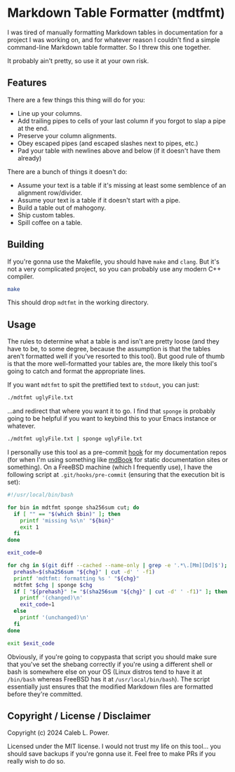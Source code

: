 # Markdown Table Formatter (mdtfmt)

I was tired of manually formatting Markdown tables in documentation for a project
I was working on, and for whatever reason I couldn't find a simple command-line
Markdown table formatter. So I threw this one together.

It probably ain't pretty, so use it at your own risk.

## Features

There are a few things this thing will do for you:

- Line up your columns.
- Add trailing pipes to cells of your last column if you forgot to slap a pipe at the end.
- Preserve your column alignments.
- Obey escaped pipes (and escaped slashes next to pipes, etc.)
- Pad your table with newlines above and below (if it doesn't have them already)

There are a bunch of things it doesn't do:
- Assume your text is a table if it's missing at least some semblence of an
  alignment row/divider.
- Assume your text is a table if it doesn't start with a pipe.
- Build a table out of mahogony.
- Ship custom tables.
- Spill coffee on a table.

## Building

If you're gonna use the Makefile, you should have `make` and `clang`. But it's
not a very complicated project, so you can probably use any modern C++ compiler.

```bash
make
```

This should drop `mdtfmt` in the working directory.

## Usage

The rules to determine what a table is and isn't are pretty loose (and they have
to be, to some degree, because the assumption is that the tables aren't formatted
well if you've resorted to this tool). But good rule of thumb is that the more
well-formatted your tables are, the more likely this tool's going to catch and
format the appropriate lines.

If you want `mdtfmt` to spit the prettified text to `stdout`, you can just:

```bash
./mdtfmt uglyFile.txt
```

...and redirect that where you want it to go. I find that `sponge` is probably
going to be helpful if you want to keybind this to your Emacs instance or whatever.

```bash
./mdtfmt uglyFile.txt | sponge uglyFile.txt
```

I personally use this tool as a pre-commit
[hook](https://www.atlassian.com/git/tutorials/git-hooks) for my documentation
repos (for when I'm using something like [mdBook](https://rust-lang.github.io/mdBook)
for static documentation sites or something). On a FreeBSD machine (which I
frequently use), I have the following script at `.git/hooks/pre-commit` (ensuring
that the execution bit is set):

```bash
#!/usr/local/bin/bash

for bin in mdtfmt sponge sha256sum cut; do
  if [ "" == "$(which $bin)" ]; then
    printf 'missing %s\n' "${bin}"
    exit 1
  fi
done

exit_code=0

for chg in $(git diff --cached --name-only | grep -e '.*\.[Mm][Dd]$'); do
  prehash=$(sha256sum "${chg}" | cut -d' ' -f1)
  printf 'mdtfmt: formatting %s ' "${chg}"
  mdtfmt $chg | sponge $chg
  if [ "${prehash}" != "$(sha256sum "${chg}" | cut -d' ' -f1)" ]; then
    printf '(changed)\n'
    exit_code=1
  else
    printf '(unchanged)\n'
  fi
done

exit $exit_code
```

Obviously, if you're going to copypasta that script you should make sure that
you've set the shebang correctly if you're using a different shell or bash is
somewhere else on your OS (Linux distros tend to have it at `/bin/bash` whereas
FreeBSD has it at `/usr/local/bin/bash`). The script essentially just ensures
that the modified Markdown files are formatted before they're committed.

## Copyright / License / Disclaimer

Copyright (c) 2024 Caleb L. Power.

Licensed under the MIT license. I would not trust my life on this tool... you
should save backups if you're gonna use it. Feel free to make PRs if you really
wish to do so.
